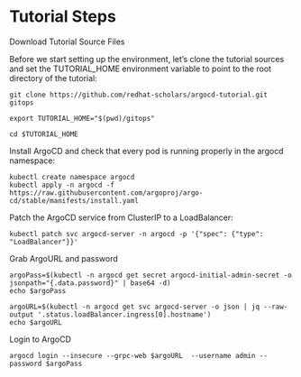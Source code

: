 # Tutorial Steps

Download Tutorial Source Files  

Before we start setting up the environment, let’s clone the tutorial sources and set the TUTORIAL_HOME environment variable to point to the root directory of the tutorial:

```
git clone https://github.com/redhat-scholars/argocd-tutorial.git gitops

export TUTORIAL_HOME="$(pwd)/gitops"

cd $TUTORIAL_HOME
```

Install ArgoCD and check that every pod is running properly in the argocd namespace:
```
kubectl create namespace argocd
kubectl apply -n argocd -f https://raw.githubusercontent.com/argoproj/argo-cd/stable/manifests/install.yaml
```

Patch the ArgoCD service from ClusterIP to a LoadBalancer:

```
kubectl patch svc argocd-server -n argocd -p '{"spec": {"type": "LoadBalancer"}}'
```

Grab ArgoURL and password
```
argoPass=$(kubectl -n argocd get secret argocd-initial-admin-secret -o jsonpath="{.data.password}" | base64 -d)
echo $argoPass
```

```
argoURL=$(kubectl -n argocd get svc argocd-server -o json | jq --raw-output '.status.loadBalancer.ingress[0].hostname')
echo $argoURL
```

Login to ArgoCD
```
argocd login --insecure --grpc-web $argoURL  --username admin --password $argoPass
```